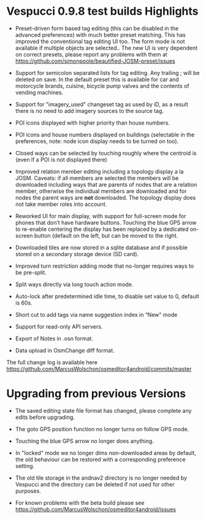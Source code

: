 # Vespucci 0.9.8 test builds Highlights

* Preset-driven form based tag editing (this can be disabled in the advanced preferences) with much better preset matching. This has improved the conventional tag editing UI too. The form mode is not available if multiple objects are selected.. The new UI is very dependent on correct presets, please report any problems with them at https://github.com/simonpoole/beautified-JOSM-preset/issues

* Support for semicolon separated lists for tag editing. Any trailing ; will be deleted on save. In the default preset this is available for car and motorcycle brands, cuisine, bicycle pump valves and the contents of vending machines.

* Support for "imagery_used" changeset tag as used by iD, as a result there is no need to add imagery sources to the source tag.

* POI icons displayed with higher priority than house numbers.

* POI icons and house numbers displayed on buildings (selectable in the preferences, note: node icon display needs to be turned on too).

* Closed ways can be selected by touching roughly where the centroid is (even if a POI is not displayed there)

* Improved relation member editing including a topology display a la JOSM. Caveats: if all members are selected the members will be downloaded including ways that are parents of nodes that are a relation member, otherwise the individual members are downloaded and for nodes the parent ways are **not** downloaded. The topology display does not take member roles into account.

* Reworked UI for main display, with support for full-screen mode for phones that don’t have hardware buttons. Touching the blue GPS arrow to re-enable centering the display has been replaced by a dedicated on-screen button (default on the left, but can be moved to the right.

* Downloaded tiles are now stored in a sqlite database and if possible stored on a secondary storage device (SD card). 

* Improved turn restriction adding mode that no-longer requires ways to be pre-split.

* Split ways directly via long touch action mode.

* Auto-lock after predetermined idle time, to disable set value to 0, default is 60s.

* Short cut to add tags via name suggestion index in “New” mode

* Support for read-only API servers.

* Export of Notes in .osn format.

* Data upload in OsmChange diff format.
	

The full change log is available here https://github.com/MarcusWolschon/osmeditor4android/commits/master 

# Upgrading from previous Versions

* The saved editing state file format has changed, please complete any edits before upgrading.

* The goto GPS position function no longer turns on follow GPS mode.

* Touching the blue GPS arrow no longer does anything.

* In "locked" mode we no longer dims non-downloaded areas by default, the old behaviour can be restored with a corresponding preference setting.

* The old tile storage in the andnav2 directory is no longer needed by Vespucci and the directory can be deleted if not used for other purposes.

* For known problems with the beta build please see https://github.com/MarcusWolschon/osmeditor4android/issues

